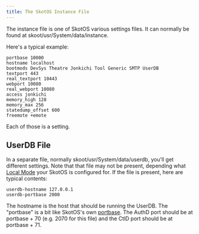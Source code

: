 ```yaml
---
title: The SkotOS Instance File
---
```


The instance file is one of SkotOS various settings files. It can normally be found at skoot/usr/System/data/instance.

Here's a typical example:

```
portbase 10000
hostname localhost
bootmods DevSys Theatre Jonkichi Tool Generic SMTP UserDB
textport 443
real_textport 10443
webport 10080
real_webport 10080
access jonkichi
memory_high 128
memory_max 256
statedump_offset 600
freemote +emote
```

Each of those is a setting.

## UserDB File

In a separate file, normally skoot/usr/System/data/userdb, you'll get different settings. Note that that file may not be present, depending what [Local Mode](Local_Mode.md) your SkotOS is configured for. If the file is present, here are typical contents:

```
userdb-hostname 127.0.0.1
userdb-portbase 2000
```

The hostname is the host that should be running the UserDB. The "portbase" is a bit like SkotOS's own [portbase](Skotos_Ports.md). The AuthD port should be at portbase + 70 (e.g. 2070 for this file) and the CtlD port should be at portbase + 71.
